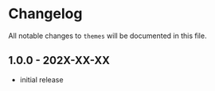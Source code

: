 # Changelog

All notable changes to `themes` will be documented in this file.

## 1.0.0 - 202X-XX-XX

- initial release
